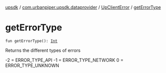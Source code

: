 [upsdk](../../index.md) / [com.urbanpiper.upsdk.dataprovider](../index.md) / [UpClientError](index.md) / [getErrorType](./get-error-type.md)

# getErrorType

`fun getErrorType(): `[`Int`](https://kotlinlang.org/api/latest/jvm/stdlib/kotlin/-int/index.html)

Returns the different types of errors

-2 = ERROR_TYPE_API
-1 = ERROR_TYPE_NETWORK
0 = ERROR_TYPE_UNKNOWN

